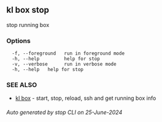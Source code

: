 ## kl box stop

stop running box



### Options

```
  -f, --foreground   run in foreground mode
  -h, --help         help for stop
  -v, --verbose      run in verbose mode
  -h, --help   help for stop
```

### SEE ALSO

* [kl box](kl_box.md)  - start, stop, reload, ssh and get running box info

###### Auto generated by stop CLI on 25-June-2024
